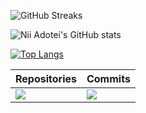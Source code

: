 
![GitHub Streaks](http://github-readme-streak-stats.herokuapp.com?user=niiadoteibrown&theme=dark&hide_border=true&card_width=800)

![Nii Adotei's GitHub stats](https://github-readme-stats.vercel.app/api?username=niiadoteibrown&show_icons=true&theme=dark&card_width=800&border_radius=6)

[![Top Langs](https://github-readme-stats.vercel.app/api/top-langs/?username=niiadoteibrown&card_width=800&size_weight=0.5&count_weight=0&langs_count=5&theme=dark)](https://github.com/anuraghazra/github-readme-stats)

| Repositories                                                                                                         | Commits                                                                                                                |
| -------------------------------------------------------------------------------------------------------------------- | ---------------------------------------------------------------------------------------------------------------------- |
| ![](https://github-profile-summary-cards.vercel.app/api/cards/repos-per-language?username=niiadoteibrown&theme=dark) | ![](https://github-profile-summary-cards.vercel.app/api/cards/most-commit-language?username=niiadoteibrown&theme=dark) |
